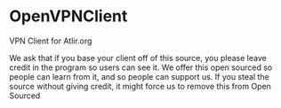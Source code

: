 OpenVPNClient
=============

VPN Client for Atlir.org 

We ask that if you base your client off of this source, you please leave credit in the program so users can see it. We offer this open sourced so people can learn from it, and so people can support us. If you steal the source without giving credit, it might force us to remove this from Open Sourced
